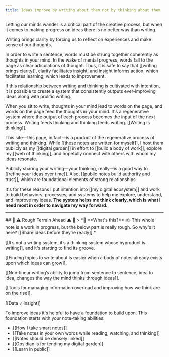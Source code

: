 ```yaml
---
title: Ideas improve by writing about them not by thinking about them
---
```

Letting our minds wander is a critical part of the creative process, but when it comes to making progress on  ideas there is no better way than writing.

Writing brings clarity by forcing us to reflect on experiences and make sense of our thoughts.

In order to write a sentence, words must be strung together coherently as thoughts in your mind. In the wake of mental progress, words fall to the page as clear articulations of thought. Thus, it is safe to say that [[writing brings clarity]], clarity facilitates insight, and insight informs action, which facilitates learning, which leads to improvement.

If this relationship between writing and thinking is cultivated with intention, it is possible to create a system that consistently outputs ever-improving ideas along with prolific writing.

When you sit to write, thoughts in your mind lead to words on the page, and words on the page feed the thoughts in your mind. It's a regenerative system where the output of each process becomes the input of the next process. Writing feeds thinking and thinking feeds writing. [[Writing is thinking]].

This site—this page, in fact—is a product of the regenerative process of writing and thinking. While [[these notes are written for myself]], I host them publicly as my [[digital garden]] in effort to [[build a body of work]], explore my [[web of thinking]], and hopefully connect with others with whom my ideas resonate.

Publicly sharing your writing—your thinking, really—is a good way to [[refine your ideas over time]]. Also, [[public notes build authority and trust]], which are foundational elements of strong relationships.

It's for these reasons I put intention into [[my digital ecosystem]] and work to build behaviors, processes, and systems to help me explore, understand, and improve my ideas. **The system helps me think clearly, which is what I need most in order to navigate my way forward.**

<hr/>
## 🚧 ⚠️ Rough Terrain Ahead ⚠️ 🚧
> *🛑  **What's this?** ✍️  This whole note is a work in progress, but the below part is really rough. So why's it here? [[Share ideas before they’re ready]].*

[[It’s not a writing system, it’s a thinking system whose byproduct is writing]], and it's starting to find its groove.

[[Finding topics to write about is easier when a body of notes already exists upon which ideas can grow]].

[[Non-linear writing’s ability to jump from sentence to sentence, idea to idea, changes the way the mind thinks through ideas]].

[[Tools for managing information overload and improving how we think are on the rise]].

[[Data ≠ Insight]]

To improve ideas it's helpful to have a foundation to build upon. This foundation starts with your note-taking abilities:
- [[How I take smart notes]]
- [[Take notes in your own words while reading, watching, and thinking]]
- [[Notes should be densely linked]]
- [[Obsidian is for tending my digital garden]]
- [[Learn in public]]